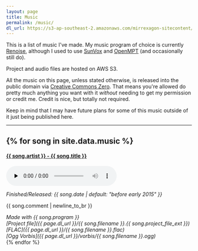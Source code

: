 ```yaml
---
layout: page
title: Music
permalink: /music/
dl_url: https://s3-ap-southeast-2.amazonaws.com/mirrexagon-sitecontent/music
---
```


This is a list of music I've made. My music program of choice is currently [Renoise](http://renoise.com/), although I used to use [SunVox](http://warmplace.ru/soft/sunvox/) and [OpenMPT](https://openmpt.org/) (and occasionally still do).

Project and audio files are hosted on AWS S3.

All the music on this page, unless stated otherwise, is released into the public domain via [Creative Commons Zero](https://creativecommons.org/publicdomain/zero/1.0/). That means you're allowed do pretty much anything you want with it *without* needing to get my permission or credit me. Credit is nice, but totally not required.

Keep in mind that I may have future plans for some of this music outside of it just being published here.

---
{% for song in site.data.music %}
---

#### **<a name="{{ song.filename}}" href="#{{ song.filename }}">{{ song.artist }} - {{ song.title }}</a>**
<audio controls preload="none">
	<source src="{{ page.dl_url }}/vorbis/{{ song.filename }}.ogg" type="audio/ogg">
</audio>

*Finished/Released: {{ song.date | default: "before early 2015" }}*

{{ song.comment | newline_to_br }}

*Made with {{ song.program }} <br />
[Project file]({{ page.dl_url }}/{{ song.filename }}.{{ song.project_file_ext }}) <br />
[FLAC]({{ page.dl_url }}/{{ song.filename }}.flac) <br />
[Ogg Vorbis]({{ page.dl_url }}/vorbis/{{ song.filename }}.ogg) <br />*
{% endfor %}
